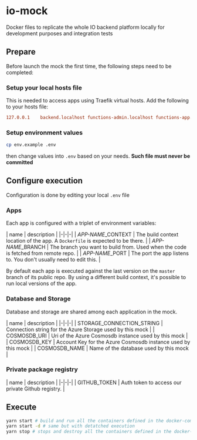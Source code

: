 # io-mock
Docker files to replicate the whole IO backend platform locally for development purposes and integration tests

## Prepare
Before launch the mock the first time, the following steps need to be completed:

### Setup your local hosts file
This is needed to access apps using Traefik virtual hosts. Add the following to your hosts file:
```ini
127.0.0.1    backend.localhost functions-admin.localhost functions-app.localhost functions-public.localhost functions-services.localhost
```

### Setup environment values
```sh
cp env.example .env
```
then change values into `.env` based on your needs. **Such file must never be committed**

## Configure execution
Configuration is done by editing your local `.env` file

### Apps
Each app is configured with a triplet of environment variables:

| name | description |
|-|-|-|
| *APP-NAME*_CONTEXT | The build context location of the app. A `Dockerfile` is expected to be there. |
| *APP-NAME*_BRANCH | The branch you want to build from. Used when the code is fetched from remote repo. |
| *APP-NAME*_PORT | The port the app listens to. You don't usually need to edit this. |

By default each app is executed against the last version on the `master` branch of its public repo. By using a different build context, it's possible to run local versions of the app. 

### Database and Storage
Database and storage are shared among each application in the mock.

| name | description |
|-|-|-|
| STORAGE_CONNECTION_STRING | Connection string for the Azure Storage used by this mock |
| COSMOSDB_URI | Uri of the Azure Cosmosdb instance used by this mock |
| COSMOSDB_KEY | Account Key for the Azure Cosmosdb instance used by this mock |
| COSMOSDB_NAME | Name of the database used by this mock |

### Private package registry
| name | description |
|-|-|-|
| GITHUB_TOKEN | Auth token to access our private Github registry. |


## Execute
```sh
yarn start # build and run all the containers defined in the docker-compose.yaml file
yarn start -d # same but with detatched execution
yarn stop # stops and destroy all the containers defined in the docker-compose.yaml file
```
